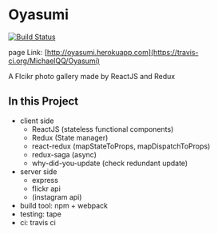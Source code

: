 # Oyasumi

[![Build Status](https://travis-ci.org/MichaelQQ/Oyasumi.svg)](https://travis-ci.org/MichaelQQ/Oyasumi)

page Link: [http://oyasumi.herokuapp.com](https://travis-ci.org/MichaelQQ/Oyasumi)

A Flcikr photo gallery made by ReactJS and Redux

## In this Project
* client side
  * ReactJS (stateless functional components)
  * Redux (State manager)
  * react-redux (mapStateToProps, mapDispatchToProps)
  * redux-saga (async)
  * why-did-you-update (check redundant update)
* server side
  * express
  * flickr api
  * (instagram api)
* build tool: npm + webpack
* testing: tape
* ci: travis ci


